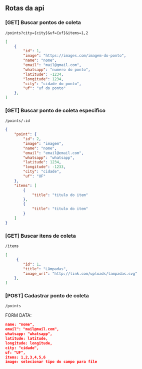 ## Rotas da api

### [GET] Buscar pontos de coleta
```
/points?city={city}&uf={uf}&items=1,2
```
```JSON
[
    {
        "id": 1,
        "image": "https://images.com/imagem-do-ponto",
        "name": "nome",
        "email": "mail@gmail.com",
        "whatsapp": "numero do ponto",
        "latitude": -1234,
        "longitude": 1234,
        "city": "cidade do ponto",
        "uf": "uf do ponto"
    },
]
```

### [GET] Buscar ponto de coleta especifico
```
/points/:id
```
```JSON
{
    "point": {
        "id": 2,
        "image": "imagem",
        "name": "nome",
        "email": "email@email.com",
        "whatsapp": "whatsapp",
        "latitude": 1234,
        "longitude": -1233,
        "city": "cidade",
        "uf": "UF"
    },
    "items": [
        {
            "title": "titulo do item"
        },
        {
            "title": "titulo do item"
        }
    ]
}
```

### [GET] Buscar itens de coleta
```
/items
```
```JSON
[
     {
        "id": 1,
        "title": "Lâmpadas",
        "image_url": "http://link.com/uploads/lampadas.svg"
    },
]
```

### [POST] Cadastrar ponto de coleta
```
/points
```

FORM DATA:
```JSON
name: "nome",
email": "mail@mail.com", 
whatsapp: "whatsapp", 
latitude: latitude, 
longitude: longitude, 
city: "cidade",
uf: "UF", 
items: 1,2,3,4,5,6
image: selecionar tipo do campo para file

```
